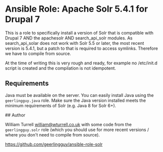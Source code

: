 # Ansible Role: Apache Solr 5.4.1 for Drupal 7

This is a role to specifically install a version of Solr that is compatible with Drupal 7 AND the apachesolr AND search_api_solr modules.
As search_api_solar does not work with Solr 5.5 or later, the most recent version is 5.4.1, but a patch to that is required to access symlinks.
Therefore we have to compile from source.

At the time of writing this is very rough and ready, for example no /etc/init.d script is created and the compilation is not idempotent.

## Requirements

Java must be available on the server. You can easily install Java using the `geerlingguy.java` role. Make sure the Java version installed meets the minimum requirements of Solr (e.g. Java 8 for Solr 6+).

## Author

William Turrell <william@wturrell.co.uk> with some code from the `geerlingguy.solr` role (which you should use for more recent versions / where you don't need to compile from source).

https://github.com/geerlingguy/ansible-role-solr
